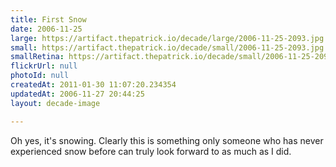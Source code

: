 ```yaml
---
title: First Snow
date: 2006-11-25
large: https://artifact.thepatrick.io/decade/large/2006-11-25-2093.jpg
small: https://artifact.thepatrick.io/decade/small/2006-11-25-2093.jpg
smallRetina: https://artifact.thepatrick.io/decade/small/2006-11-25-2093@2x.jpg
flickrUrl: null
photoId: null
createdAt: 2011-01-30 11:07:20.234354
updatedAt: 2006-11-27 20:44:25
layout: decade-image

---
```

Oh yes, it's snowing. Clearly this is something only someone who has never experienced snow before can truly look forward to as much as I did.
